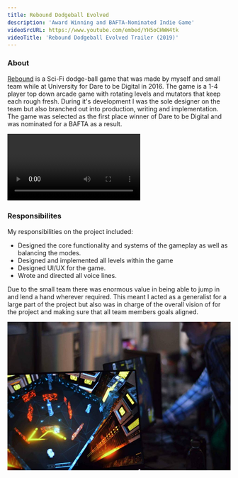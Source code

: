 ```yaml
---
title: Rebound Dodgeball Evolved
description: 'Award Winning and BAFTA-Nominated Indie Game'
videoSrcURL: https://www.youtube.com/embed/YH5oCHWW4tk
videoTitle: 'Rebound Dodgeball Evolved Trailer (2019)'
---
```


### About

[Rebound](https://store.steampowered.com/app/1057560/Rebound_Dodgeball_Evolved/) is a Sci-Fi dodge-ball game that was made by myself and small team while at University for Dare to be Digital in 2016. The game is a 1-4 player top down arcade game with rotating levels and mutators that keep each rough fresh. During it's development I was the sole designer on the team but also branched out into production, writing and implementation. The game was selected as the first place winner of Dare to be Digital and was nominated for a BAFTA as a result.

<video controls>
  <source src="ReboundTrailer.mp4" type="video/mp4">
</video>

### Responsibilites

My responsibilities on the project included:
- Designed the core functionality and systems of the gameplay as well as balancing the modes.
- Designed and implemented all levels within the game 
- Designed UI/UX for the game.
- Wrote and directed all voice lines.

Due to the small team there was enormous value in being able to jump in and lend a hand wherever required. This meant I acted as a generalist for a large part of the project but also was in charge of the overall vision of for the project and making sure that all team members goals aligned.

![Rezonate Showcase](./Rebound_2.jpg)


